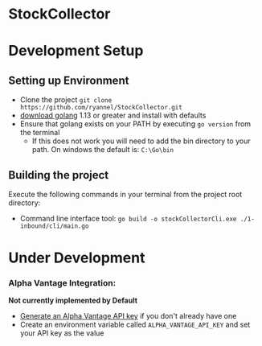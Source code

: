 # StockCollector

# Development Setup

## Setting up Environment
* Clone the project `git clone https://github.com/ryannel/StockCollector.git`
* [download golang](https://golang.org/dl/) 1.13 or greater and install with defaults
* Ensure that golang exists on your PATH by executing `go version` from the terminal
    * If this does not work you will need to add the bin directory to your path. On windows the default is: `C:\Go\bin`

## Building the project
Execute the following commands in your terminal from the project root directory:

* Command line interface tool: `go build -o stockCollectorCli.exe ./1-inbound/cli/main.go`

# Under Development

### Alpha Vantage Integration:
__Not currently implemented by Default__
* [Generate an Alpha Vantage API key](https://www.alphavantage.co/support/#api-key) if you don't already have one
* Create an environment variable called `ALPHA_VANTAGE_API_KEY` and set your API key as the value